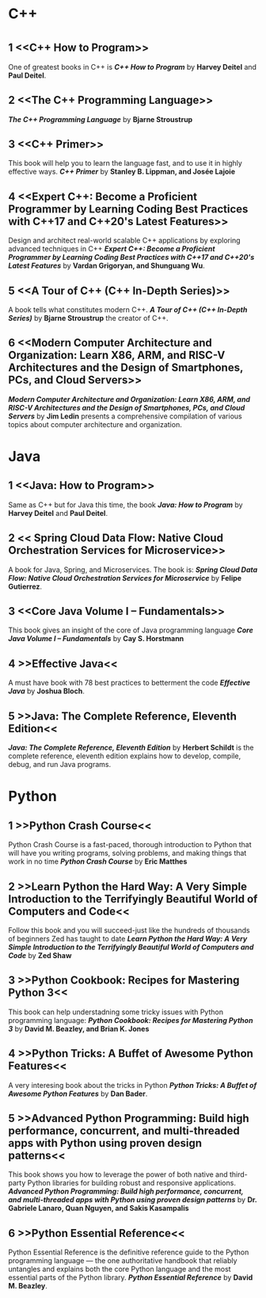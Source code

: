 # C++
# <p align="center">

## 1 <<C++ How to Program>>
One of greatest books in C++ is **_C++ How to Program_** by **Harvey Deitel** and **Paul Deitel**.

## 2 <<The C++ Programming Language>>
**_The C++ Programming Language_** by **Bjarne Stroustrup**

## 3 <<C++ Primer>>
This book will help you to learn the language fast, and to use it in highly effective ways. **_C++ Primer_** by **Stanley B. Lippman, and Josée Lajoie**

## 4 <<Expert C++: Become a Proficient Programmer by Learning Coding Best Practices with C++17 and C++20's Latest Features>>

Design and architect real-world scalable C++ applications by exploring advanced techniques in C++ **_Expert C++: Become a Proficient Programmer by Learning Coding Best Practices with C++17 and C++20's Latest Features_** by **Vardan Grigoryan, and Shunguang Wu**.

## 5 <<A Tour of C++ (C++ In-Depth Series)>>

A book tells what constitutes modern C++. **_A Tour of C++ (C++ In-Depth Series)_** by **Bjarne Stroustrup** the creator of C++.

## 6 <<Modern Computer Architecture and Organization: Learn X86, ARM, and RISC-V Architectures and the Design of Smartphones, PCs, and Cloud Servers>>

**_Modern Computer Architecture and Organization: Learn X86, ARM, and RISC-V Architectures and the Design of Smartphones, PCs, and Cloud Servers_** by **Jim Ledin** presents a comprehensive compilation of various topics about computer architecture and organization.

# Java
## 1 <<Java: How to Program>>
Same as C++ but for Java this time, the book **_Java: How to Program_** by **Harvey Deitel** and **Paul Deitel**.

## 2 << Spring Cloud Data Flow: Native Cloud Orchestration Services for Microservice>>
A book for Java, Spring, and Microservices. The book is: **_Spring Cloud Data Flow: Native Cloud Orchestration Services for Microservice_** by **Felipe Gutierrez**.

## 3 <<Core Java Volume I – Fundamentals>>

This book gives an insight of the core of Java programming language **_Core Java Volume I – Fundamentals_** by **Cay S. Horstmann**

## 4 >>Effective Java<<
A must have book with 78 best practices to betterment the code **_Effective Java_** by **Joshua Bloch**.

## 5 >>Java: The Complete Reference, Eleventh Edition<<
**_Java: The Complete Reference, Eleventh Edition_** by **Herbert Schildt** is the complete reference, eleventh edition explains how to develop, compile, debug, and run Java programs.


# Python 

## 1 >>Python Crash Course<<
Python Crash Course is a fast-paced, thorough introduction to Python that will have you writing programs, solving problems, and making things that work in no time **_Python Crash Course_** by **Eric Matthes**

## 2 >>Learn Python the Hard Way: A Very Simple Introduction to the Terrifyingly Beautiful World of Computers and Code<<

Follow this book and you will succeed-just like the hundreds of thousands of beginners Zed has taught to date **_Learn Python the Hard Way: A Very Simple Introduction to the Terrifyingly Beautiful World of Computers and Code_** by **Zed Shaw**

## 3 >>Python Cookbook: Recipes for Mastering Python 3<<
This book can help understadning some tricky issues with Python programming language: **_Python Cookbook: Recipes for Mastering Python 3_** by **David M. Beazley, and Brian K. Jones**

## 4 >>Python Tricks: A Buffet of Awesome Python Features<<
A very interesing book about the tricks in Python **_Python Tricks: A Buffet of Awesome Python Features_** by **Dan Bader**.

## 5 >>Advanced Python Programming: Build high performance, concurrent, and multi-threaded apps with Python using proven design patterns<<
This book shows you how to leverage the power of both native and third-party Python libraries for building robust and responsive applications. **_Advanced Python Programming: Build high performance, concurrent, and multi-threaded apps with Python using proven design patterns_** by **Dr. Gabriele Lanaro, Quan Nguyen, and Sakis Kasampalis**



## 6 >>Python Essential Reference<<
 Python Essential Reference is the definitive reference guide to the Python programming language — the one authoritative handbook that reliably untangles and explains both the core Python language and the most essential parts of the Python library. **_Python Essential Reference_** by **David M. Beazley**.
